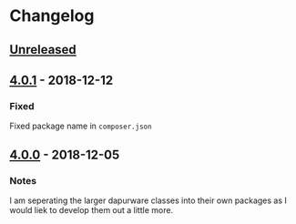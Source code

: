 # Changelog

## [Unreleased]

## [4.0.1] - 2018-12-12
### Fixed
Fixed package name in `composer.json`

## [4.0.0] - 2018-12-05
### Notes
I am seperating the larger dapurware classes into their own packages as I would liek to develop them out a little more.

[Unreleased]: https://github.com/dappur/dappurware-deployment/compare/v4.0.1...HEAD
[4.0.1]: https://github.com/dappur/dappurware-deployment/compare/v4.0.0...v4.0.1
[4.0.0]: https://github.com/dappur/dappurware-deployment/releases/tag/v4.0.0
